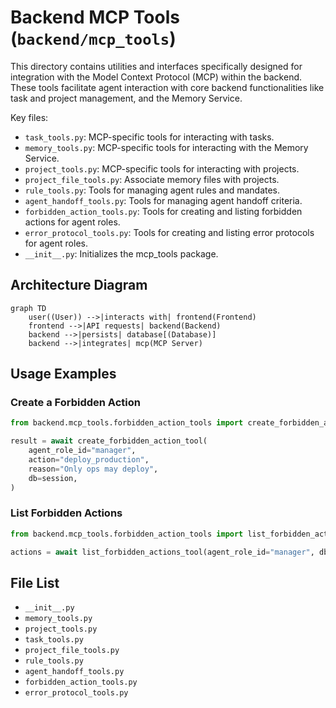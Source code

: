 # Backend MCP Tools (`backend/mcp_tools`)

This directory contains utilities and interfaces specifically designed for integration with the Model Context Protocol (MCP) within the backend. These tools facilitate agent interaction with core backend functionalities like task and project management, and the Memory Service.

Key files:

*   `task_tools.py`: MCP-specific tools for interacting with tasks.
*   `memory_tools.py`: MCP-specific tools for interacting with the Memory Service.
*   `project_tools.py`: MCP-specific tools for interacting with projects.
*   `project_file_tools.py`: Associate memory files with projects.
*   `rule_tools.py`: Tools for managing agent rules and mandates.
*   `agent_handoff_tools.py`: Tools for managing agent handoff criteria.
*   `forbidden_action_tools.py`: Tools for creating and listing forbidden actions for agent roles.
*   `error_protocol_tools.py`: Tools for creating and listing error protocols for agent roles.
*   `__init__.py`: Initializes the mcp_tools package.

## Architecture Diagram
```mermaid
graph TD
    user((User)) -->|interacts with| frontend(Frontend)
    frontend -->|API requests| backend(Backend)
    backend -->|persists| database[(Database)]
    backend -->|integrates| mcp(MCP Server)
```

## Usage Examples

### Create a Forbidden Action

```python
from backend.mcp_tools.forbidden_action_tools import create_forbidden_action_tool

result = await create_forbidden_action_tool(
    agent_role_id="manager",
    action="deploy_production",
    reason="Only ops may deploy",
    db=session,
)
```

### List Forbidden Actions

```python
from backend.mcp_tools.forbidden_action_tools import list_forbidden_actions_tool

actions = await list_forbidden_actions_tool(agent_role_id="manager", db=session)
```

<!-- File List Start -->
## File List

- `__init__.py`
- `memory_tools.py`
- `project_tools.py`
- `task_tools.py`
- `project_file_tools.py`
- `rule_tools.py`
- `agent_handoff_tools.py`
- `forbidden_action_tools.py`
- `error_protocol_tools.py`

<!-- File List End -->

